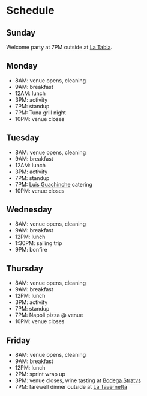 # Schedule 

## Sunday

Welcome party at 7PM outside at [La Tabla](https://maps.app.goo.gl/FPRX4NZy4LkGmcFX6).

## Monday

- 8AM: venue opens, cleaning
- 9AM: breakfast
- 12AM: lunch
- 3PM: activity
- 7PM: standup 
- 7PM: Tuna grill night
- 10PM: venue closes

## Tuesday

- 8AM: venue opens, cleaning
- 9AM: breakfast
- 12AM: lunch
- 3PM: activity
- 7PM: standup
- 7PM: [Luis Guachinche](https://maps.app.goo.gl/aWmjG5qkFbmBYRKr6) catering
- 10PM: venue closes

## Wednesday

- 8AM: venue opens, cleaning
- 9AM: breakfast
- 12PM: lunch
- 1:30PM: sailing trip
- 9PM: bonfire

## Thursday

- 8AM: venue opens, cleaning
- 9AM: breakfast
- 12PM: lunch
- 3PM: activity
- 7PM: standup
- 7PM: Napoli pizza @ venue
- 10PM: venue closes

## Friday

- 8AM: venue opens, cleaning
- 9AM: breakfast
- 12PM: lunch
- 2PM: sprint wrap up
- 3PM: venue closes, wine tasting at [Bodega Stratvs](https://stratvs.com/)
- 7PM: farewell dinner outside at [La Tavernetta](https://maps.app.goo.gl/4cvTr3c2DYHaGvUT6)
